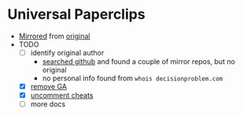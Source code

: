 # Universal Paperclips

- [Mirrored](./mirror.sh) from [original](http://www.decisionproblem.com/paperclips/)
- TODO
  - [ ] identify original author
    - [searched github](https://github.com/search?utf8=%E2%9C%93&q=paperclips&type=) and found a couple of mirror repos, but no original
    - no personal info found from `whois decisionproblem.com`
  - [X] [remove GA](https://github.com/jgmize/paperclips/commit/2d3b2a2aaab01e9ee9f75e4975f803664b991c81)
  - [X] [uncomment cheats](https://github.com/jgmize/paperclips/commit/c3d578606b749bbf08ae4902a2e34a70fe370071)
  - [ ] more docs
